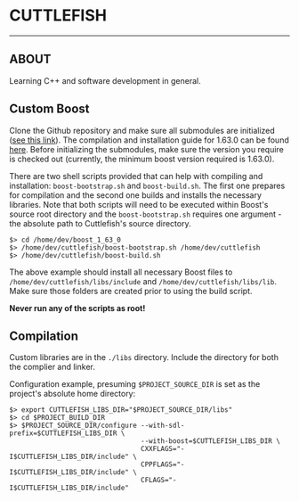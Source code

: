 CUTTLEFISH
======
---
ABOUT
-----

Learning C++ and software development in general.

Custom Boost
----------------

Clone the Github repository and make sure all submodules are initialized ([see this link](https://github.com/boostorg/boost/wiki/Getting-Started)). The compilation and installation guide for 1.63.0 can be found [here](http://www.boost.org/doc/libs/1_63_0/more/getting_started/unix-variants.html#prepare-to-use-a-boost-library-binary). Before initializing the submodules, make sure the version you require is checked out (currently, the minimum boost version required is 1.63.0).

There are two shell scripts provided that can help with compiling and installation: `boost-bootstrap.sh` and `boost-build.sh`. The first one prepares for compilation and the second one builds and installs the necessary libraries. Note that both scripts will need to be executed within Boost's source root directory and the `boost-bootstrap.sh` requires one argument - the absolute path to Cuttlefish's source directory.

```shell
$> cd /home/dev/boost_1_63_0
$> /home/dev/cuttlefish/boost-bootstrap.sh /home/dev/cuttlefish
$> /home/dev/cuttlefish/boost-build.sh
```
The above example should install all necessary Boost files to `/home/dev/cuttlefish/libs/include` and `/home/dev/cuttlefish/libs/lib`. Make sure those folders are created prior to using the build script.

**Never run any of the scripts as root!**

Compilation
-----------

Custom libraries are in the `./libs` directory. Include the directory
for both the complier and linker.

Configuration example, presuming `$PROJECT_SOURCE_DIR` is set as the
project's absolute home directory:

```shell
$> export CUTTLEFISH_LIBS_DIR="$PROJECT_SOURCE_DIR/libs"
$> cd $PROJECT_BUILD_DIR
$> $PROJECT_SOURCE_DIR/configure --with-sdl-prefix=$CUTTLEFISH_LIBS_DIR \
                                 --with-boost=$CUTTLEFISH_LIBS_DIR \
                                 CXXFLAGS="-I$CUTTLEFISH_LIBS_DIR/include" \
                                 CPPFLAGS="-I$CUTTLEFISH_LIBS_DIR/include" \
                                 CFLAGS="-I$CUTTLEFISH_LIBS_DIR/include"
```
